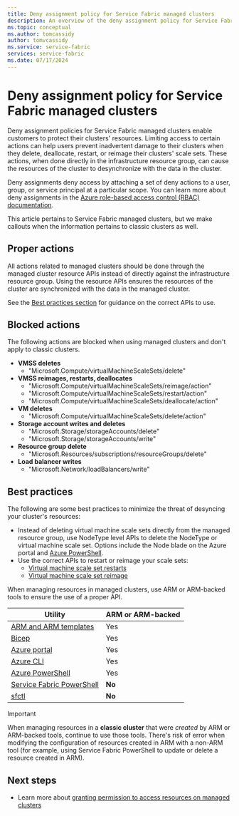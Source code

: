 ```yaml
---
title: Deny assignment policy for Service Fabric managed clusters
description: An overview of the deny assignment policy for Service Fabric managed clusters.
ms.topic: conceptual
ms.author: tomcassidy
author: tomvcassidy
ms.service: service-fabric
services: service-fabric
ms.date: 07/17/2024
---
```


# Deny assignment policy for Service Fabric managed clusters

Deny assignment policies for Service Fabric managed clusters enable customers to protect their clusters' resources. Limiting access to certain actions can help users prevent inadvertent damage to their clusters when they delete, deallocate, restart, or reimage their clusters' scale sets. These actions, when done directly in the infrastructure resource group, can cause the resources of the cluster to desynchronize with the data in the cluster.

Deny assignments deny access by attaching a set of deny actions to a user, group, or service principal at a particular scope. You can learn more about deny assignments in the [Azure role-based access control (RBAC) documentation](../role-based-access-control/deny-assignments.md).

This article pertains to Service Fabric managed clusters, but we make callouts when the information pertains to classic clusters as well.

## Proper actions

All actions related to managed clusters should be done through the managed cluster resource APIs instead of directly against the infrastructure resource group. Using the resource APIs ensures the resources of the cluster are synchronized with the data in the managed cluster.

See the [Best practices section](#best-practices) for guidance on the correct APIs to use.

## Blocked actions

The following actions are blocked when using managed clusters and don't apply to classic clusters.

* **VMSS deletes**
    * "Microsoft.Compute/virtualMachineScaleSets/delete"
* **VMSS reimages, restarts, deallocates**
    * "Microsoft.Compute/virtualMachineScaleSets/reimage/action"
    * "Microsoft.Compute/virtualMachineScaleSets/restart/action"
    * "Microsoft.Compute/virtualMachineScaleSets/deallocate/action"
* **VM deletes**
    * "Microsoft.Compute/virtualMachineScaleSets/delete/action"
* **Storage account writes and deletes**
    * "Microsoft.Storage/storageAccounts/delete"
    * "Microsoft.Storage/storageAccounts/write"
* **Resource group delete**
    * "Microsoft.Resources/subscriptions/resourceGroups/delete"
* **Load balancer writes**
    * "Microsoft.Network/loadBalancers/write"

## Best practices

The following are some best practices to minimize the threat of desyncing your cluster's resources:

* Instead of deleting virtual machine scale sets directly from the managed resource group, use NodeType level APIs to delete the NodeType or virtual machine scale set. Options include the Node blade on the Azure portal and [Azure PowerShell](/powershell/module/az.servicefabric/remove-azservicefabricmanagednodetype).
* Use the correct APIs to restart or reimage your scale sets:
  * [Virtual machine scale set restarts](/powershell/module/az.servicefabric/restart-azservicefabricmanagednodetype)
  * [Virtual machine scale set reimage](/powershell/module/az.servicefabric/set-azservicefabricmanagednodetype)

When managing resources in managed clusters, use ARM or ARM-backed tools to ensure the use of a proper API.

| Utility | ARM or ARM-backed |
| - | - |
| [ARM and ARM templates](/azure/templates/microsoft.servicefabric/clusters?pivots=deployment-language-arm-template) | Yes |
| [Bicep](/azure/templates/microsoft.servicefabric/clusters?pivots=deployment-language-bicep) | Yes |
| [Azure portal](https://portal.azure.com) | Yes |
| [Azure CLI](/cli/azure/sf?view=azure-cli-latest&preserve-view=true) | Yes |
| [Azure PowerShell](/powershell/module/az.servicefabric/?view=azps-12.1.0&preserve-view=true) | Yes |
| [Service Fabric PowerShell](/powershell/module/servicefabric/?view=azureservicefabricps&preserve-view=true) | **No** |
| [sfctl](service-fabric-sfctl.md) | **No** |

> [!IMPORTANT]
> When managing resources in a **classic cluster** that were *created* by ARM or ARM-backed tools, continue to use those tools. There's risk of error when modifying the configuration of resources created in ARM with a non-ARM tool (for example, using Service Fabric PowerShell to update or delete a resource created in ARM).

## Next steps

* Learn more about [granting permission to access resources on managed clusters](how-to-managed-cluster-grant-access-other-resources.md)
